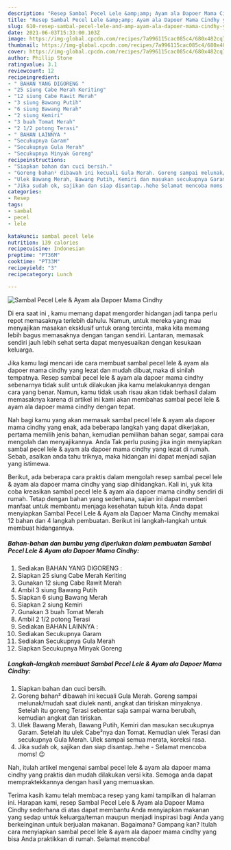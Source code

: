 ```yaml
---
description: "Resep Sambal Pecel Lele &amp;amp; Ayam ala Dapoer Mama Cindhy yang enak dan Mudah Dibuat"
title: "Resep Sambal Pecel Lele &amp;amp; Ayam ala Dapoer Mama Cindhy yang enak dan Mudah Dibuat"
slug: 610-resep-sambal-pecel-lele-and-amp-ayam-ala-dapoer-mama-cindhy-yang-enak-dan-mudah-dibuat
date: 2021-06-03T15:33:00.103Z
image: https://img-global.cpcdn.com/recipes/7a996115cac085c4/680x482cq70/sambal-pecel-lele-ayam-ala-dapoer-mama-cindhy-foto-resep-utama.jpg
thumbnail: https://img-global.cpcdn.com/recipes/7a996115cac085c4/680x482cq70/sambal-pecel-lele-ayam-ala-dapoer-mama-cindhy-foto-resep-utama.jpg
cover: https://img-global.cpcdn.com/recipes/7a996115cac085c4/680x482cq70/sambal-pecel-lele-ayam-ala-dapoer-mama-cindhy-foto-resep-utama.jpg
author: Phillip Stone
ratingvalue: 3.1
reviewcount: 12
recipeingredient:
- " BAHAN YANG DIGORENG "
- "25 siung Cabe Merah Keriting"
- "12 siung Cabe Rawit Merah"
- "3 siung Bawang Putih"
- "6 siung Bawang Merah"
- "2 siung Kemiri"
- "3 buah Tomat Merah"
- "2 1/2 potong Terasi"
- " BAHAN LAINNYA "
- "Secukupnya Garam"
- "Secukupnya Gula Merah"
- "Secukupnya Minyak Goreng"
recipeinstructions:
- "Siapkan bahan dan cuci bersih."
- "Goreng bahan² dibawah ini kecuali Gula Merah. Goreng sampai melunak/mudah saat diulek nanti, angkat dan tiriskan minyaknya. Setelah itu goreng Terasi sebentar saja sampai warna berubah, kemudian angkat dan tiriskan."
- "Ulek Bawang Merah, Bawang Putih, Kemiri dan masukan secukupnya Garam. Setelah itu ulek Cabe²nya dan Tomat. Kemudian ulek Terasi dan secukupnya Gula Merah. Ulek sampai semua merata, koreksi rasa."
- "Jika sudah ok, sajikan dan siap disantap..hehe Selamat mencoba moms! 😉"
categories:
- Resep
tags:
- sambal
- pecel
- lele

katakunci: sambal pecel lele 
nutrition: 139 calories
recipecuisine: Indonesian
preptime: "PT36M"
cooktime: "PT33M"
recipeyield: "3"
recipecategory: Lunch

---
```



![Sambal Pecel Lele &amp; Ayam ala Dapoer Mama Cindhy](https://img-global.cpcdn.com/recipes/7a996115cac085c4/680x482cq70/sambal-pecel-lele-ayam-ala-dapoer-mama-cindhy-foto-resep-utama.jpg)

Di era  saat ini , kamu memang dapat mengorder hidangan jadi tanpa perlu repot memasaknya terlebih dahulu. Namun, untuk mereka yang mau menyajikan masakan eksklusif untuk orang tercinta, maka kita memang lebih bagus memasaknya dengan tangan sendiri. Lantaran, memasak sendiri jauh lebih sehat serta dapat menyesuaikan dengan kesukaan keluarga.

Jika kamu lagi mencari ide cara membuat sambal pecel lele &amp; ayam ala dapoer mama cindhy yang lezat dan mudah dibuat,maka di sinilah tempatnya. Resep sambal pecel lele &amp; ayam ala dapoer mama cindhy  sebenarnya tidak sulit untuk dilakukan jika kamu melakukannya dengan cara yang benar. Namun, kamu tidak usah risau akan tidak berhasil dalam memasaknya 
karena di artikel ini kami akan membahas sambal pecel lele &amp; ayam ala dapoer mama cindhy dengan tepat.  



Nah bagi kamu yang akan memasak sambal pecel lele &amp; ayam ala dapoer mama cindhy yang enak, ada beberapa langkah yang dapat dikerjakan, pertama memilih jenis bahan, kemudian pemilihan bahan segar, sampai cara mengolah dan menyajikannya. Anda Tak perlu pusing jika ingin menyiapkan sambal pecel lele &amp; ayam ala dapoer mama cindhy yang lezat di rumah. Sebab, asalkan anda  tahu triknya, maka hidangan ini dapat menjadi sajian yang istimewa.

Berikut, ada beberapa cara praktis  dalam mengolah resep sambal pecel lele &amp; ayam ala dapoer mama cindhy yang siap dihidangkan. Kali ini, yuk kita coba kreasikan sambal pecel lele &amp; ayam ala dapoer mama cindhy sendiri di rumah. Tetap dengan bahan yang sederhana, sajian ini dapat memberi manfaat untuk membantu menjaga kesehatan tubuh kita. Anda dapat menyiapkan Sambal Pecel Lele &amp; Ayam ala Dapoer Mama Cindhy memakai 12 bahan dan 4 langkah pembuatan. Berikut ini langkah-langkah untuk membuat hidangannya.

<!--inarticleads1-->

##### Bahan-bahan dan bumbu yang diperlukan dalam pembuatan Sambal Pecel Lele &amp; Ayam ala Dapoer Mama Cindhy:

1. Sediakan  BAHAN YANG DIGORENG :
1. Siapkan 25 siung Cabe Merah Keriting
1. Gunakan 12 siung Cabe Rawit Merah
1. Ambil 3 siung Bawang Putih
1. Siapkan 6 siung Bawang Merah
1. Siapkan 2 siung Kemiri
1. Gunakan 3 buah Tomat Merah
1. Ambil 2 1/2 potong Terasi
1. Sediakan  BAHAN LAINNYA :
1. Sediakan Secukupnya Garam
1. Sediakan Secukupnya Gula Merah
1. Siapkan Secukupnya Minyak Goreng




<!--inarticleads2-->

##### Langkah-langkah membuat Sambal Pecel Lele &amp; Ayam ala Dapoer Mama Cindhy:

1. Siapkan bahan dan cuci bersih.
1. Goreng bahan² dibawah ini kecuali Gula Merah. Goreng sampai melunak/mudah saat diulek nanti, angkat dan tiriskan minyaknya. Setelah itu goreng Terasi sebentar saja sampai warna berubah, kemudian angkat dan tiriskan.
1. Ulek Bawang Merah, Bawang Putih, Kemiri dan masukan secukupnya Garam. Setelah itu ulek Cabe²nya dan Tomat. Kemudian ulek Terasi dan secukupnya Gula Merah. Ulek sampai semua merata, koreksi rasa.
1. Jika sudah ok, sajikan dan siap disantap..hehe - Selamat mencoba moms! 😉




Nah, itulah artikel mengenai  sambal pecel lele &amp; ayam ala dapoer mama cindhy  yang praktis dan mudah dilakukan versi kita. Semoga anda dapat mempraktekkannya dengan hasil yang memuaskan. 

Terima kasih kamu telah membaca resep yang kami tampilkan di halaman ini. Harapan kami, resep  Sambal Pecel Lele &amp; Ayam ala Dapoer Mama Cindhy sederhana di atas dapat membantu Anda menyiapkan makanan yang sedap untuk keluarga/teman maupun menjadi inspirasi bagi Anda yang berkeinginan untuk berjualan makanan. Bagaimana? Gampang kan? Itulah cara menyiapkan sambal pecel lele &amp; ayam ala dapoer mama cindhy yang bisa Anda praktikkan di rumah. Selamat mencoba!

